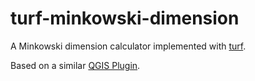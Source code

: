 # turf-minkowski-dimension
A Minkowski dimension calculator implemented with [turf](http://turfjs.org/).

Based on a similar [QGIS Plugin](https://github.com/silenteddie/minkowskiDimCalculator).
